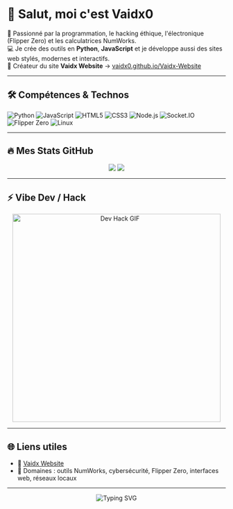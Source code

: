 # 👋 Salut, moi c'est **Vaidx0**

🔧 Passionné par la programmation, le hacking éthique, l'électronique (Flipper Zero) et les calculatrices NumWorks.  
💻 Je crée des outils en **Python**, **JavaScript** et je développe aussi des sites web stylés, modernes et interactifs.  
📱 Créateur du site **Vaidx Website** → [vaidx0.github.io/Vaidx-Website](https://vaidx0.github.io/Vaidx-Website/index.html)

---

## 🛠️ Compétences & Technos

![Python](https://img.shields.io/badge/Python-3670A0?style=for-the-badge&logo=python&logoColor=white)
![JavaScript](https://img.shields.io/badge/JavaScript-F0DB4F?style=for-the-badge&logo=javascript&logoColor=black)
![HTML5](https://img.shields.io/badge/HTML5-E34F26?style=for-the-badge&logo=html5&logoColor=white)
![CSS3](https://img.shields.io/badge/CSS3-1572B6?style=for-the-badge&logo=css3&logoColor=white)
![Node.js](https://img.shields.io/badge/Node.js-339933?style=for-the-badge&logo=nodedotjs&logoColor=white)
![Socket.IO](https://img.shields.io/badge/Socket.IO-010101?style=for-the-badge&logo=socket.io&logoColor=white)
![Flipper Zero](https://img.shields.io/badge/Flipper%20Zero-orange?style=for-the-badge&logo=hackthebox&logoColor=white)
![Linux](https://img.shields.io/badge/Linux-FCC624?style=for-the-badge&logo=linux&logoColor=black)

---

## 🔥 Mes Stats GitHub

<p align="center">
  <img src="https://github-readme-stats.vercel.app/api?username=Vaidx0&show_icons=true&theme=tokyonight" />
  <img src="https://github-readme-stats.vercel.app/api/top-langs/?username=Vaidx0&layout=compact&theme=tokyonight" />
</p>

---

## ⚡ Vibe Dev / Hack

<p align="center">
  <img src="https://media.giphy.com/media/qgQUggAC3Pfv687qPC/giphy.gif" width="480" alt="Dev Hack GIF">
</p>

---

## 🌐 Liens utiles

- 🔗 [Vaidx Website](https://vaidx0.github.io/Vaidx-Website/index.html)
- 💬 Domaines : outils NumWorks, cybersécurité, Flipper Zero, interfaces web, réseaux locaux

---

<!-- Signature animée -->
<p align="center">
  <img src="https://readme-typing-svg.demolab.com?font=Fira+Code&size=24&duration=3000&pause=1000&center=true&width=435&lines=Bienvenue+sur+mon+GitHub+!;Scripts%2C+Hacking%2C+Flipper+Zero%2C+NumWorks" alt="Typing SVG" />
</p>
